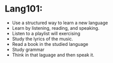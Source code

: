 Lang101:
==========

* Use a structured way to learn a new language
* Learn by listening, reading, and speaking.
* Listen to a playlist will exercising
* Study the lyrics of the music.
* Read a book in the studied language
* Study grammar 
* Think in that laguage and then speak it. 
